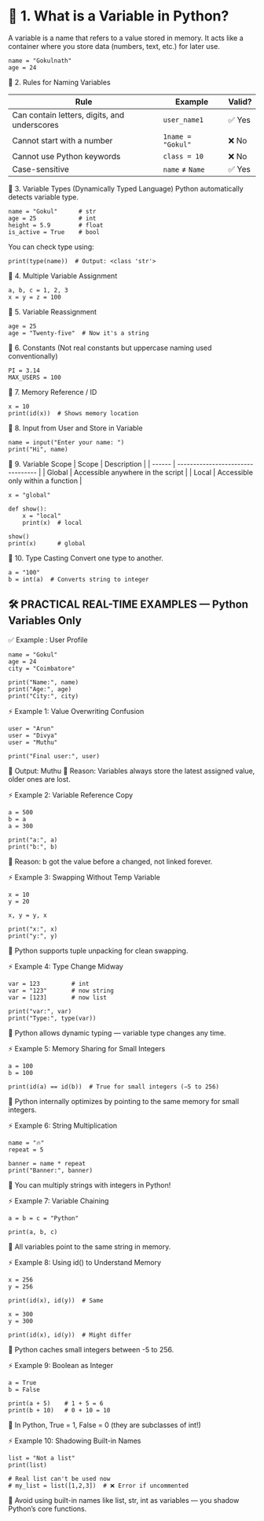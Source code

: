 # 🔹 1. What is a Variable in Python?

A variable is a name that refers to a value stored in memory. It acts like a container where you store data (numbers, text, etc.) for later use.

```
name = "Gokulnath"
age = 24
```
🔹 2. Rules for Naming Variables

| Rule                                         | Example           | Valid? |
| -------------------------------------------- | ----------------- | ------ |
| Can contain letters, digits, and underscores | `user_name1`      | ✅ Yes  |
| Cannot start with a number                   | `1name = "Gokul"` | ❌ No   |
| Cannot use Python keywords                   | `class = 10`      | ❌ No   |
| Case-sensitive                               | `name` ≠ `Name`   | ✅ Yes  |

🔹 3. Variable Types (Dynamically Typed Language)
Python automatically detects variable type.

```
name = "Gokul"      # str
age = 25            # int
height = 5.9        # float
is_active = True    # bool
```
You can check type using:
```
print(type(name))  # Output: <class 'str'>
```

🔹 4. Multiple Variable Assignment
```
a, b, c = 1, 2, 3
x = y = z = 100
```

🔹 5. Variable Reassignment
```
age = 25
age = "Twenty-five"  # Now it's a string
```
🔹 6. Constants (Not real constants but uppercase naming used conventionally)
```
PI = 3.14
MAX_USERS = 100
```
🔹 7. Memory Reference / ID
```
x = 10
print(id(x))  # Shows memory location
```
🔹 8. Input from User and Store in Variable
```
name = input("Enter your name: ")
print("Hi", name)
```
🔹 9. Variable Scope
| Scope  | Description                       |
| ------ | --------------------------------- |
| Global | Accessible anywhere in the script |
| Local  | Accessible only within a function |

```
x = "global"

def show():
    x = "local"
    print(x)  # local

show()
print(x)      # global
```
🔹 10. Type Casting
Convert one type to another.
```
a = "100"
b = int(a)  # Converts string to integer
```

## 🛠️ PRACTICAL REAL-TIME EXAMPLES — Python Variables Only

✅ Example : User Profile

```
name = "Gokul"
age = 24
city = "Coimbatore"

print("Name:", name)
print("Age:", age)
print("City:", city)

```

⚡ Example 1: Value Overwriting Confusion

```
user = "Arun"
user = "Divya"
user = "Muthu"

print("Final user:", user)
```

🧠 Output: Muthu
🎯 Reason: Variables always store the latest assigned value, older ones are lost.

⚡ Example 2: Variable Reference Copy
```
a = 500
b = a
a = 300

print("a:", a)
print("b:", b)
```
🎯 Reason: b got the value before a changed, not linked forever.

⚡ Example 3: Swapping Without Temp Variable
```
x = 10
y = 20

x, y = y, x

print("x:", x)
print("y:", y)
```
🎯 Python supports tuple unpacking for clean swapping.

⚡ Example 4: Type Change Midway
```
var = 123         # int
var = "123"       # now string
var = [123]       # now list

print("var:", var)
print("Type:", type(var))
```
🎯 Python allows dynamic typing — variable type changes any time.

⚡ Example 5: Memory Sharing for Small Integers
```
a = 100
b = 100

print(id(a) == id(b))  # True for small integers (−5 to 256)
```
🎯 Python internally optimizes by pointing to the same memory for small integers.

⚡ Example 6: String Multiplication
```
name = "🔥"
repeat = 5

banner = name * repeat
print("Banner:", banner)
```
🎯 You can multiply strings with integers in Python!

⚡ Example 7: Variable Chaining
```
a = b = c = "Python"

print(a, b, c)
```
🎯 All variables point to the same string in memory.

⚡ Example 8: Using id() to Understand Memory
```
x = 256
y = 256

print(id(x), id(y))  # Same

x = 300
y = 300

print(id(x), id(y))  # Might differ
```
🎯 Python caches small integers between -5 to 256.

⚡ Example 9: Boolean as Integer
```
a = True
b = False

print(a + 5)    # 1 + 5 = 6
print(b + 10)   # 0 + 10 = 10
```
🎯 In Python, True = 1, False = 0 (they are subclasses of int!)

⚡ Example 10: Shadowing Built-in Names
```
list = "Not a list"
print(list)

# Real list can't be used now
# my_list = list([1,2,3])  # ❌ Error if uncommented
```
🎯 Avoid using built-in names like list, str, int as variables — you shadow Python’s core functions.
